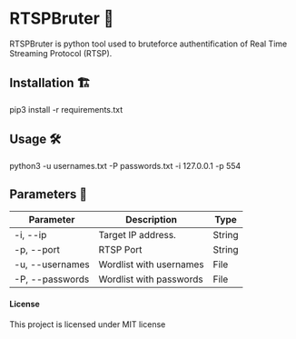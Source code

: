 # RTSPBruter 🔪 

RTSPBruter is python tool used to bruteforce authentification of Real Time Streaming Protocol (RTSP).


## Installation 🏗 

pip3 install -r requirements.txt


## Usage 🛠 

python3 -u usernames.txt -P passwords.txt -i 127.0.0.1 -p 554

## Parameters 🧰 

Parameter | Description | Type
------------ | ------------- | -------------
-i, --ip | Target IP address. | String
-p, --port | RTSP Port | String
-u, --usernames | Wordlist with usernames | File
-P, --passwords | Wordlist with passwords | File


#### License

This project is licensed under MIT license
